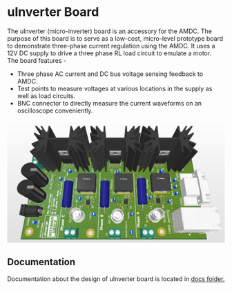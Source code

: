# uInverter Board

The uInverter (micro-inverter) board is an accessory for the AMDC. The purpose of this board is to serve as a low-cost, micro-level prototype board to demonstrate three-phase current regulation using the AMDC. It uses a 12V DC supply to drive a three phase RL load circuit to emulate a motor.  
The board features -  
- Three phase AC current and DC bus voltage sensing feedback to AMDC.   
- Test points to measure voltages at various locations in the supply as well as load circuits.   
- BNC connector to directly measure the current waveforms on an oscilloscope conveniently.    


![PCB 3D](uInverter3D_02.jpg)

## Documentation

Documentation about the design of uInverter board is located in [docs folder.](docs/)